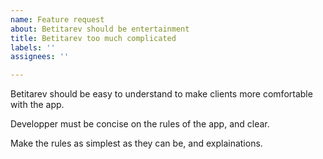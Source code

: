 ```yaml
---
name: Feature request
about: Betitarev should be entertainment
title: Betitarev too much complicated
labels: ''
assignees: ''

---
```


Betitarev should be easy to understand to make clients more comfortable with the app.

Developper must be concise on the rules of the app, and clear.

Make the rules as simplest as they can be, and explainations.
